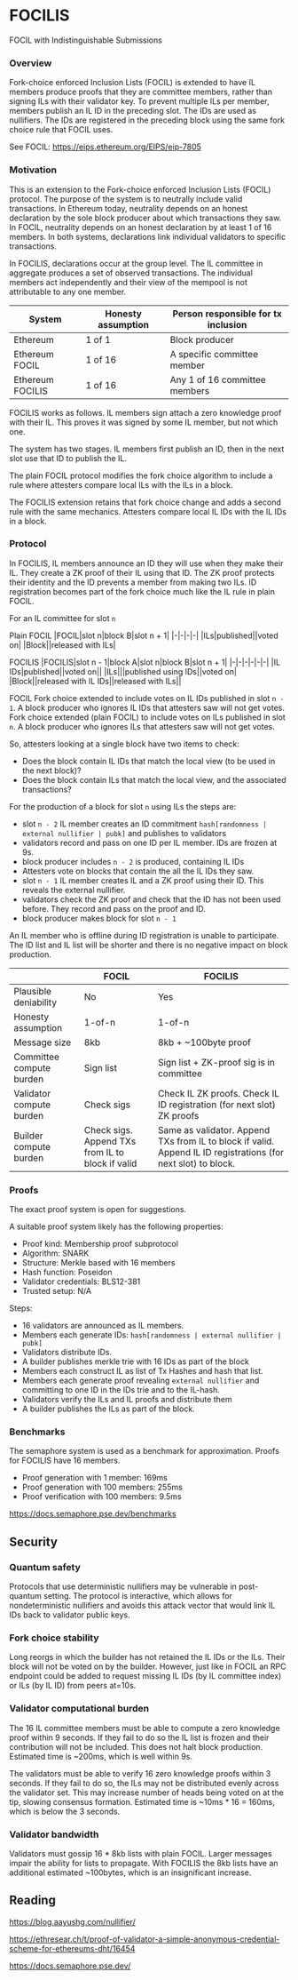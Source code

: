 # FOCILIS
FOCIL with Indistinguishable Submissions

### Overview

Fork-choice enforced Inclusion Lists (FOCIL) is extended to have IL members produce proofs that they are committee members, rather than signing ILs with their validator key. To prevent multiple
ILs per member, members publish an IL ID in the preceding slot. The IDs are used as nullifiers. The IDs are registered in the preceding block using the same fork choice rule that FOCIL uses.

See FOCIL: https://eips.ethereum.org/EIPS/eip-7805
### Motivation

This is an extension to the Fork-choice enforced Inclusion Lists (FOCIL) protocol.
The purpose of the system is to neutrally include valid transactions. In Ethereum today, neutrality depends on an honest declaration by the sole block producer about which transactions they saw. In FOCIL, neutrality depends on an honest declaration by at least 1 of 16 members. In both systems, declarations link individual validators to specific transactions.

In FOCILIS, declarations occur at the group level. The IL committee in aggregate produces a set of observed transactions. The individual members act independently and their view of the mempool is not attributable to any one member.

|System|Honesty assumption|Person responsible for tx inclusion|
|-|-|-|
|Ethereum|1 of 1|Block producer|
|Ethereum FOCIL|1 of 16|A specific committee member|
|Ethereum FOCILIS|1 of 16|Any 1 of 16 committee members|

FOCILIS works as follows. IL members sign attach a zero knowledge proof with their IL. This proves it was signed by some IL member, but not which one.

The system has two stages. IL members first publish an ID, then in the next slot use that ID to publish the IL.

The plain FOCIL protocol modifies the fork choice algorithm to include a rule where attesters compare local ILs with the ILs in a block.

The FOCILIS extension retains that fork choice change and adds a second rule with the same mechanics. Attesters compare local IL IDs with the IL IDs in a block.


### Protocol

In FOCILIS, IL members announce an ID they will use when they make their IL.
They create a ZK proof of their IL using that ID.
The ZK proof protects their identity and the ID prevents a member from making two ILs. ID registration becomes part of the fork choice much like the IL rule in plain FOCIL.

For an IL committee for slot `n`

Plain FOCIL
|FOCIL|slot n|block B|slot n + 1|
|-|-|-|-|
|ILs|published||voted on|
|Block||released with ILs|

FOCILIS
|FOCILIS|slot n - 1|block A|slot n|block B|slot n + 1|
|-|-|-|-|-|-|
|IL IDs|published||voted on||
|ILs|||published using IDs||voted on|
|Block||released with IL IDs||released with ILs||


FOCIL Fork choice extended to include votes on IL IDs published in slot `n - 1`.
A block producer who ignores IL IDs that attesters saw will not get votes.
Fork choice extended (plain FOCIL) to include votes on ILs published in slot `n`.
A block producer who ignores ILs that attesters saw will not get votes.

So, attesters looking at a single block have two items to check:
- Does the block contain IL IDs that match the local view (to be used in the next block)?
- Does the block contain ILs that match the local view, and the associated transactions?


For the production of a block for slot `n` using ILs the steps are:
- slot `n - 2` IL member creates an ID commitment `hash[randomness | external nullifier | pubk]` and publishes to validators
- validators record and pass on one ID per IL member. IDs are frozen at 9s.
- block producer includes `n - 2` is produced, containing IL IDs
- Attesters vote on blocks that contain the all the IL IDs they saw.
- slot `n - 1` IL member creates IL and a ZK proof using their ID. This reveals the external nullifier.
- validators check the ZK proof and check that the ID has not been used before. They record and pass on the proof and ID.
- block producer makes block for slot `n - 1`

An IL member who is offline during ID registration is unable to participate. The ID list and IL list will be shorter and there is no negative impact on block production.


||FOCIL|FOCILIS|
|-|-|-|
|Plausible deniability|No|Yes|
|Honesty assumption|1-of-n|1-of-n|
|Message size|8kb|8kb + ~100byte proof|
|Committee compute burden|Sign list|Sign list + ZK-proof sig is in committee|
|Validator compute burden|Check sigs|Check IL ZK proofs. Check IL ID registration (for next slot) ZK proofs |
|Builder compute burden|Check sigs. Append TXs from IL to block if valid |Same as validator. Append TXs from IL to block if valid. Append IL ID registrations (for next slot) to block. |

### Proofs

The exact proof system is open for suggestions.

A suitable proof system likely has the following properties:
- Proof kind: Membership proof subprotocol
- Algorithm: SNARK
- Structure: Merkle based with 16 members
- Hash function: Poseidon
- Validator credentials: BLS12-381
- Trusted setup: N/A

Steps:
- 16 validators are announced as IL members.
- Members each generate IDs: `hash[randomness | external nullifier | pubk]`
- Validators distribute IDs.
- A builder publishes merkle trie with 16 IDs as part of the block
- Members each construct IL as list of Tx Hashes and hash that list.
- Members each generate proof revealing `external nullifier` and committing to one ID in the IDs trie and to the IL-hash.
- Validators verify the ILs and IL proofs and distribute them
- A builder publishes the ILs as part of the block.

### Benchmarks

The semaphore system is used as a benchmark for approximation.
Proofs for FOCILIS have 16 members.

- Proof generation with 1 member: 169ms
- Proof generation with 100 members: 255ms
- Proof verification with 100 members: 9.5ms

https://docs.semaphore.pse.dev/benchmarks


## Security

### Quantum safety

Protocols that use deterministic nullifiers may be vulnerable in post-quantum setting. The protocol is interactive, which allows for nondeterministic nullifiers and avoids this attack vector that would link IL IDs back to validator public keys.

### Fork choice stability

Long reorgs in which the builder has not retained the IL IDs or the ILs. Their block will not be voted on by the builder. However, just like in FOCIL an RPC endpoint could be added to request missing IL IDs (by IL committee index) or ILs (by IL ID) from peers at=10s.

### Validator computational burden

The 16 IL committee members must be able to compute a zero knowledge proof within 9 seconds. If they fail to do so the IL list is frozen and their contribution will not be included. This does not halt block production. Estimated time is ~200ms, which is well within 9s.

The validators must be able to verify 16 zero knowledge proofs within 3 seconds. If they fail to do so, the ILs may not be distributed evenly across the validator set. This may increase number of heads being voted on at the tip, slowing consensus formation. Estimated time is ~10ms * 16 = 160ms, which is below the 3 seconds.

### Validator bandwidth

Validators must gossip 16 * 8kb lists with plain FOCIL. Larger messages impair the ability for lists to propagate. With FOCILIS the 8kb lists have an additional estimated ~100bytes, which is an insignificant increase.

## Reading

https://blog.aayushg.com/nullifier/

https://ethresear.ch/t/proof-of-validator-a-simple-anonymous-credential-scheme-for-ethereums-dht/16454

https://docs.semaphore.pse.dev/